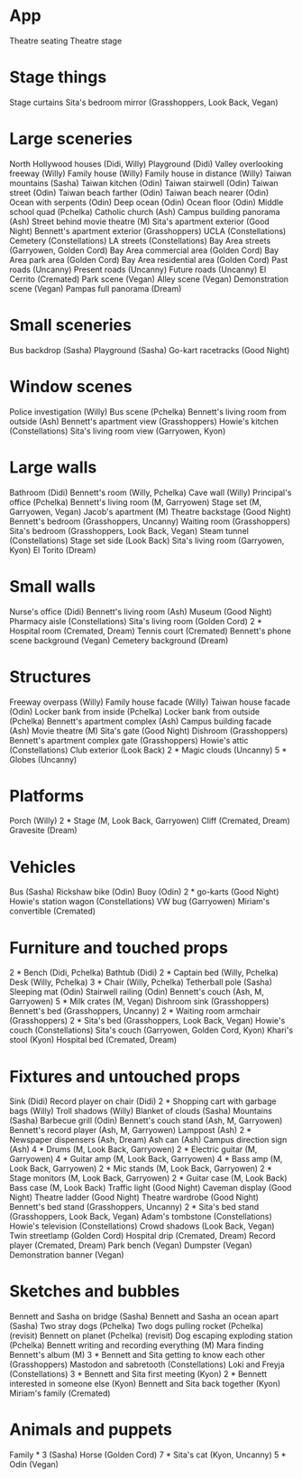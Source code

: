 # App
Theatre seating
Theatre stage

# Stage things
Stage curtains
Sita's bedroom mirror (Grasshoppers, Look Back, Vegan)

# Large sceneries
North Hollywood houses (Didi, Willy)
Playground (Didi)
Valley overlooking freeway (Willy)
Family house (Willy)
Family house in distance (Willy)
Taiwan mountains (Sasha)
Taiwan kitchen (Odin)
Taiwan stairwell (Odin)
Taiwan street (Odin)
Taiwan beach farther (Odin)
Taiwan beach nearer (Odin)
Ocean with serpents (Odin)
Deep ocean (Odin)
Ocean floor (Odin)
Middle school quad (Pchelka)
Catholic church (Ash)
Campus building panorama (Ash)
Street behind movie theatre (M)
Sita's apartment exterior (Good Night)
Bennett's apartment exterior (Grasshoppers)
UCLA (Constellations)
Cemetery (Constellations)
LA streets (Constellations)
Bay Area streets (Garryowen, Golden Cord)
Bay Area commercial area (Golden Cord)
Bay Area park area (Golden Cord)
Bay Area residential area (Golden Cord)
Past roads (Uncanny)
Present roads (Uncanny)
Future roads (Uncanny)
El Cerrito (Cremated)
Park scene (Vegan)
Alley scene (Vegan)
Demonstration scene (Vegan)
Pampas full panorama (Dream)

# Small sceneries
Bus backdrop (Sasha)
Playground (Sasha)
Go-kart racetracks (Good Night)

# Window scenes
Police investigation (Willy)
Bus scene (Pchelka)
Bennett's living room from outside (Ash)
Bennett's apartment view (Grasshoppers)
Howie's kitchen (Constellations)
Sita's living room view (Garryowen, Kyon)

# Large walls
Bathroom (Didi)
Bennett's room (Willy, Pchelka)
Cave wall (Willy)
Principal's office (Pchelka)
Bennett's living room (M, Garryowen)
Stage set (M, Garryowen, Vegan)
Jacob's apartment (M)
Theatre backstage (Good Night)
Bennett's bedroom (Grasshoppers, Uncanny)
Waiting room (Grasshoppers)
Sita's bedroom (Grasshoppers, Look Back, Vegan)
Steam tunnel (Constellations)
Stage set side (Look Back)
Sita's living room (Garryowen, Kyon)
El Torito (Dream)

# Small walls
Nurse's office (Didi)
Bennett's living room (Ash)
Museum (Good Night)
Pharmacy aisle (Constellations)
Sita's living room (Golden Cord)
2 * Hospital room (Cremated, Dream)
Tennis court (Cremated)
Bennett's phone scene background (Vegan)
Cemetery background (Dream)

# Structures
Freeway overpass (Willy)
Family house facade (Willy)
Taiwan house facade (Odin)
Locker bank from inside (Pchelka)
Locker bank from outside (Pchelka)
Bennett's apartment complex (Ash)
Campus building facade (Ash)
Movie theatre (M)
Sita's gate (Good Night)
Dishroom (Grasshoppers)
Bennett's apartment complex gate (Grasshoppers)
Howie's attic (Constellations)
Club exterior (Look Back)
2 * Magic clouds (Uncanny)
5 * Globes (Uncanny)

# Platforms
Porch (Willy)
2 * Stage (M, Look Back, Garryowen)
Cliff (Cremated, Dream)
Gravesite (Dream)

# Vehicles
Bus (Sasha)
Rickshaw bike (Odin)
Buoy (Odin)
2 * go-karts (Good Night)
Howie's station wagon (Constellations)
VW bug (Garryowen)
Miriam's convertible (Cremated)

# Furniture and touched props
2 * Bench (Didi, Pchelka)
Bathtub (Didi)
2 * Captain bed (Willy, Pchelka)
Desk (Willy, Pchelka)
3 * Chair (Willy, Pchelka)
Tetherball pole (Sasha)
Sleeping mat (Odin)
Stairwell railing (Odin)
Bennett's couch (Ash, M, Garryowen)
5 * Milk crates (M, Vegan)
Dishroom sink (Grasshoppers)
Bennett's bed (Grasshoppers, Uncanny)
2 * Waiting room armchair (Grasshoppers)
2 * Sita's bed (Grasshoppers, Look Back, Vegan)
Howie's couch (Constellations)
Sita's couch (Garryowen, Golden Cord, Kyon)
Khari's stool (Kyon)
Hospital bed (Cremated, Dream)

# Fixtures and untouched props
Sink (Didi)
Record player on chair (Didi)
2 * Shopping cart with garbage bags (Willy)
Troll shadows (Willy)
Blanket of clouds (Sasha)
Mountains (Sasha)
Barbecue grill (Odin)
Bennett's couch stand (Ash, M, Garryowen)
Bennett's record player (Ash, M, Garryowen)
Lamppost (Ash)
2 * Newspaper dispensers (Ash, Dream)
Ash can (Ash)
Campus direction sign (Ash)
4 * Drums (M, Look Back, Garryowen)
2 * Electric guitar (M, Garryowen)
4 * Guitar amp (M, Look Back, Garryowen)
4 * Bass amp (M, Look Back, Garryowen)
2 * Mic stands (M, Look Back, Garryowen)
2 * Stage monitors (M, Look Back, Garryowen)
2 * Guitar case (M, Look Back)
Bass case (M, Look Back)
Traffic light (Good Night)
Caveman display (Good Night)
Theatre ladder (Good Night)
Theatre wardrobe (Good Night)
Bennett's bed stand (Grasshoppers, Uncanny)
2 * Sita's bed stand (Grasshoppers, Look Back, Vegan)
Adam's tombstone (Constellations)
Howie's television (Constellations)
Crowd shadows (Look Back, Vegan)
Twin streetlamp (Golden Cord)
Hospital drip (Cremated, Dream)
Record player (Cremated, Dream)
Park bench (Vegan)
Dumpster (Vegan)
Demonstration banner (Vegan)

# Sketches and bubbles
Bennett and Sasha on bridge (Sasha)
Bennett and Sasha an ocean apart (Sasha)
Two stray dogs (Pchelka)
Two dogs pulling rocket (Pchelka) (revisit)
Bennett on planet (Pchelka) (revisit)
Dog escaping exploding station (Pchelka)
Bennett writing and recording everything (M)
Mara finding Bennett's album (M)
3 * Bennett and Sita getting to know each other (Grasshoppers)
Mastodon and sabretooth (Constellations)
Loki and Freyja (Constellations)
3 * Bennett and Sita first meeting (Kyon)
2 * Bennett interested in someone else (Kyon)
Bennett and Sita back together (Kyon)
Miriam's family (Cremated)

# Animals and puppets
Family * 3 (Sasha)
Horse (Golden Cord)
7 * Sita's cat (Kyon, Uncanny)
5 * Odin (Vegan)